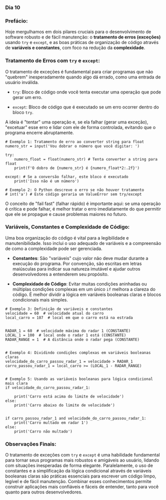 ### Dia 10

### Prefácio:

Hoje mergulhamos em dois pilares cruciais para o desenvolvimento de software robusto e de fácil manutenção: o **tratamento de erros (exceções)** usando ``try`` e ``except``, e as boas práticas de organização de código através de **variáveis e constantes**, com foco na redução da **complexidade**.

### Tratamento de Erros com ``try`` e ``except``:

O tratamento de exceções é fundamental para criar programas que não "quebrem" inesperadamente quando algo dá errado, como uma entrada de usuário inválida.

- ``try``: Bloco de código onde você tenta executar uma operação que pode gerar um erro.

- ``except``: Bloco de código que é executado se um erro ocorrer dentro do bloco ``try``.

A ideia é "tentar" uma operação e, se ela falhar (gerar uma exceção), "excetuar" esse erro e lidar com ele de forma controlada, evitando que o programa encerre abruptamente.

````
# Exemplo 1: Tratamento de erro ao converter string para float
numero_str = input('Vou dobrar o número que você digitar: ')

try:
    numero_float = float(numero_str) # Tenta converter a string para float
    print(f'O dobro de {numero_str} é {numero_float*2:.2f}')

except: # Se a conversão falhar, este bloco é executado
    print('Isso não é um número')

# Exemplo 2: O Python descreve o erro se não houver tratamento
# int('a') # Este código geraria um ValueError sem try/except
````

O conceito de "fail fast" (falhar rápido) é importante aqui: se uma operação é crítica e pode falhar, é melhor tratar o erro imediatamente do que permitir que ele se propague e cause problemas maiores no futuro.

### Variáveis, Constantes e Complexidade de Código:

Uma boa organização do código é vital para a legibilidade e manutenibilidade. Isso inclui o uso adequado de variáveis e a compreensão de como a complexidade pode ser gerenciada.

- **Constantes**: São "variáveis" cujo valor não deve mudar durante a execução do programa. Por convenção, são escritas em letras maiúsculas para indicar sua natureza imutável e ajudar outros desenvolvedores a entenderem seu propósito.

- **Complexidade de Código**: Evitar muitas condições aninhadas ou múltiplas condições complexas em um único ``if`` melhora a clareza do código. É melhor dividir a lógica em variáveis booleanas claras e blocos condicionais mais simples.

````
# Exemplo 3: Definição de variáveis e constantes
velocidade = 60  # velocidade atual do carro
local_carro = 107  # local em que o carro está na estrada


RADAR_1 = 60  # velocidade máxima do radar 1 (CONSTANTE)
LOCAL_1 = 100  # local onde o radar 1 está (CONSTANTE)
RADAR_RANGE = 1  # A distância onde o radar pega (CONSTANTE)


# Exemplo 4: Dividindo condições complexas em variáveis booleanas claras
velocidade_do_carro_passou_radar_1 = velocidade > RADAR_1
carro_passou_radar_1 = local_carro >= (LOCAL_1 - RADAR_RANGE)


# Exemplo 5: Usando as variáveis booleanas para lógica condicional mais clara
if velocidade_do_carro_passou_radar_1:

    print('Carro está acima do limite de velocidade')
else:
    print('Carro abaixo do limite de velocidade')


if carro_passou_radar_1 and velocidade_do_carro_passou_radar_1:
    print('Carro multado em radar 1')
else:
    print('Carro não multado')

````

### Observações Finais:

O tratamento de exceções com ``try`` e ``except`` é uma habilidade fundamental para tornar seus programas mais robustos e amigáveis ao usuário, lidando com situações inesperadas de forma elegante. Paralelamente, o uso de constantes e a simplificação da lógica condicional através de variáveis booleanas claras são práticas essenciais para escrever um código limpo, legível e de fácil manutenção. Combinar esses conhecimentos permite construir aplicações mais confiáveis e fáceis de entender, tanto para você quanto para outros desenvolvedores.